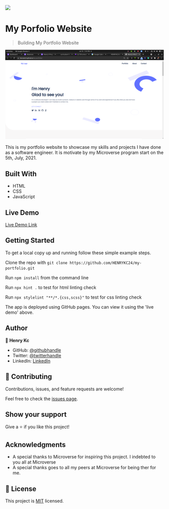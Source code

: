 ![](https://img.shields.io/badge/Microverse-blueviolet)

# My Porfolio Website

> Building My Portfolio Website

![screenshot](./assets/images/app_screenshot.png)

This is my portfolio website to showcase my skills and projects I have done as a software engineer. It is motivate by my Microverse program start on the 5th, July, 2021.

## Built With

- HTML
- CSS
- JavaScript

## Live Demo

[Live Demo Link](https://henrykc24.github.io/my-portfolio/)


## Getting Started


To get a local copy up and running follow these simple example steps.

Clone the repo with `git clone https://github.com/HENRYKC24/my-portfolio.git`

Run `npm install` from the command line

Run `npx hint .` to test for html linting check

Run `npx stylelint "**/*.{css,scss}"` to test for css linting check 


The app is deployed using GitHub pages. You can view it using the 'live demo' above.



## Author

👤 **Henry Kc**

- GitHub: [@githubhandle](https://github.com/henrykc24)
- Twitter: [@twitterhandle](https://twitter.com/henrykc24)
- LinkedIn: [LinkedIn](https://linkedin.com/in/henry-kc)


## 🤝 Contributing

Contributions, issues, and feature requests are welcome!

Feel free to check the [issues page](https://github.com/HENRYKC24/my-portfolio/issues/).

## Show your support

Give a ⭐️ if you like this project!

## Acknowledgments

- A special thanks to Microverse for inspiring this project. I indebted to you all at Microverse
- A special thanks goes to all my peers at Microverse for being ther for me.

## 📝 License

This project is [MIT](./MIT.md) licensed.
